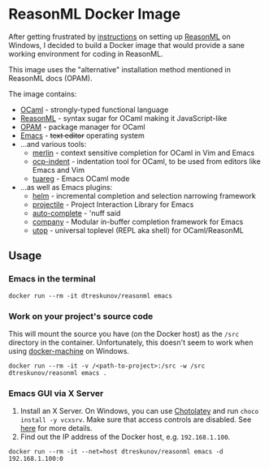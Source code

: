 # ReasonML Docker Image

After getting frustrated by [instructions](https://reasonml.github.io/docs/en/global-installation.html) on setting up [ReasonML](https://reasonml.github.io) on Windows, I decided to build a Docker image that would provide a sane working environment for coding in ReasonML.

This image uses the "alternative" installation method mentioned in ReasonML docs (OPAM).

The image contains:
* [OCaml](https://ocaml.org) - strongly-typed functional language
* [ReasonML](https://reasonml.github.io/) - syntax sugar for OCaml making it JavaScript-like
* [OPAM](https://opam.ocaml.org) - package manager for OCaml
* [Emacs](https://www.gnu.org/software/emacs/) - ~~text editor~~ operating system
* ...and various tools:
    * [merlin](https://github.com/ocaml/merlin) - context sensitive completion for OCaml in Vim and Emacs
    * [ocp-indent](https://github.com/OCamlPro/ocp-indent) - indentation tool for OCaml, to be used from editors like Emacs and Vim
    * [tuareg](https://github.com/ocaml/tuareg) - Emacs OCaml mode
* ...as well as Emacs plugins:
    * [helm](https://github.com/emacs-helm/helm) - incremental completion and selection narrowing framework
    * [projectile](https://github.com/bbatsov/projectile) - Project Interaction Library for Emacs
    * [auto-complete](https://github.com/auto-complete/auto-complete) - 'nuff said
    * [company](https://github.com/company-mode/company-mode) - Modular in-buffer completion framework for Emacs
    * [utop](https://github.com/diml/utop) - universal toplevel (REPL aka shell) for OCaml/ReasonML

## Usage

### Emacs in the terminal
```
docker run --rm -it dtreskunov/reasonml emacs
```

### Work on your project's source code
This will mount the source you have (on the Docker host) as the `/src` directory in the container. Unfortunately, this doesn't seem to work when using [docker-machine](https://docs.docker.com/machine/) on Windows.

```
docker run --rm -it -v /<path-to-project>:/src -w /src dtreskunov/reasonml emacs .
```

### Emacs GUI via X Server
1. Install an X Server. On Windows, you can use [Chotolatey](https://chocolatey.org/) and run `choco install -y vcxsrv`. Make sure that access controls are disabled. See [here](http://blog.ctaggart.com/2016/05/visual-studio-code-served-from-docker.html) for more details.
2. Find out the IP address of the Docker host, e.g. `192.168.1.100`.

```
docker run --rm -it --net=host dtreskunov/reasonml emacs -d 192.168.1.100:0
```
